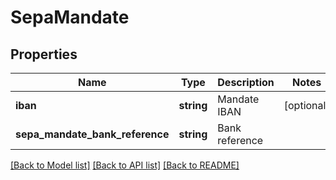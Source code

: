 # SepaMandate

## Properties
Name | Type | Description | Notes
------------ | ------------- | ------------- | -------------
**iban** | **string** | Mandate IBAN | [optional] 
**sepa_mandate_bank_reference** | **string** | Bank reference | 

[[Back to Model list]](../../README.md#documentation-for-models) [[Back to API list]](../../README.md#documentation-for-api-endpoints) [[Back to README]](../../README.md)

